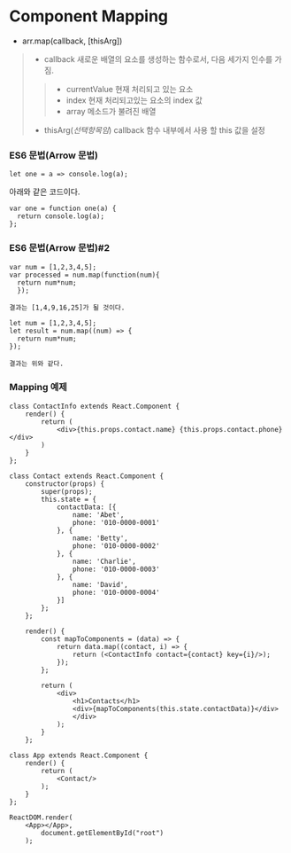# Component Mapping
- arr.map(callback, [thisArg])
> - callback 새로운 배열의 요소를 생성하는 함수로서, 다음 세가지 인수를 가짐.
>> - currentValue 현재 처리되고 있는 요소
>> - index 현재 처리되고있는 요소의 index 값
>> - array 메소드가 불려진 배열
> - thisArg(*선택항목임*) callback 함수 내부에서 사용 할 this 값을 설정

### ES6 문법(Arrow 문법)
```
let one = a => console.log(a);
```
아래와 같은 코드이다.
```
var one = function one(a) {
  return console.log(a);
};

```
### ES6 문법(Arrow 문법)#2
```
var num = [1,2,3,4,5];
var processed = num.map(function(num){
  return num*num;
  });

결과는 [1,4,9,16,25]가 될 것이다.

```
```
let num = [1,2,3,4,5];
let result = num.map((num) => {
  return num*num;
});

결과는 위와 같다.
```

### Mapping 예제
```
class ContactInfo extends React.Component {
    render() {
        return (
            <div>{this.props.contact.name} {this.props.contact.phone}</div>
        )
    }
};

class Contact extends React.Component {
    constructor(props) {
        super(props);
        this.state = {
            contactData: [{
                name: 'Abet',
                phone: '010-0000-0001'
            }, {
                name: 'Betty',
                phone: '010-0000-0002'
            }, {
                name: 'Charlie',
                phone: '010-0000-0003'
            }, {
                name: 'David',
                phone: '010-0000-0004'
            }]
        };
    };

    render() {
        const mapToComponents = (data) => {
            return data.map((contact, i) => {
                return (<ContactInfo contact={contact} key={i}/>);
            });
        };

        return (
            <div>
                <h1>Contacts</h1>
                <div>{mapToComponents(this.state.contactData)}</div>       
                </div>
            );
        }
    };

class App extends React.Component {
    render() {
        return (
            <Contact/>
        );
    }
};

ReactDOM.render(
    <App></App>,
        document.getElementById("root")
    );
```
